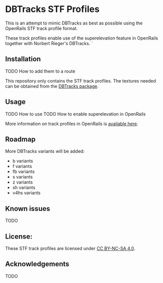 
# DBTracks STF Profiles

This is an attempt to mimic DBTracks as best as possible using the OpenRails STF track profile format.

These track profiles enable use of the superelevation feature in OpenRails together with Norbert Rieger's DBTracks.
´

## Installation

TODO How to add them to a route

This repository only contains the STF track profiles. The textures needed can be obtained from the [DBTracks package](https://the-train.de/downloads/entry/11252-dbtracks/).

## Usage

TODO How to use
TODO How to enable superelevation in OpenRails

More information on track profiles in OpenRails is [available here](https://static.openrails.org/files/OpenRails-Testing-How%20to%20Provide%20Track%20Profiles%20for%20Open%20Rails%20Dynamic%20Track.pdf).


## Roadmap

More DBTracks variants will be added:
- b variants
- f variants
- fb variants
- s variants
- z variants
- sh variants
- v4hs variants

## Known issues

TODO

## License:

These STF track profiles are licensed under [CC BY-NC-SA 4.0](https://creativecommons.org/licenses/by-nc-sa/4.0/).


## Acknowledgements

TODO